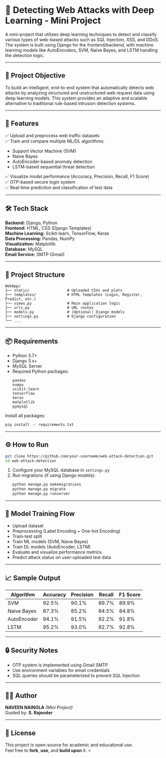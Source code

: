 # 🔐 Detecting Web Attacks with Deep Learning - Mini Project

A mini-project that utilizes deep learning techniques to detect and classify various types of web-based attacks such as SQL Injection, XSS, and DDoS. The system is built using Django for the frontend/backend, with machine learning models like AutoEncoders, SVM, Naive Bayes, and LSTM handling the detection logic.

---

## 📌 Project Objective

To build an intelligent, end-to-end system that automatically detects web attacks by analyzing structured and unstructured web request data using deep learning models. This system provides an adaptive and scalable alternative to traditional rule-based intrusion detection systems.

---

## 🚀 Features

✅ Upload and preprocess web traffic datasets  
✅ Train and compare multiple ML/DL algorithms:
- Support Vector Machine (SVM)
- Naive Bayes
- AutoEncoder-based anomaly detection
- LSTM-based sequential threat detection

✅ Visualize model performance (Accuracy, Precision, Recall, F1 Score)  
✅ OTP-based secure login system  
✅ Real-time prediction and classification of test data  

---

## 🛠️ Tech Stack

**Backend:** Django, Python  
**Frontend:** HTML, CSS (Django Templates)  
**Machine Learning:** Scikit-learn, TensorFlow, Keras  
**Data Processing:** Pandas, NumPy  
**Visualization:** Matplotlib  
**Database:** MySQL  
**Email Service:** SMTP (Gmail)

---

## 📂 Project Structure

```
WebApp/
├── static/                 # Uploaded CSVs and plots  
├── templates/              # HTML templates (Login, Register, Predict, etc.)  
├── views.py                # Main application logic  
├── urls.py                 # URL routes  
├── models.py               # (Optional) Django models  
├── settings.py             # Django configuration  
└── ...
```

---

## 📦 Requirements

- Python 3.7+  
- Django 3.x+  
- MySQL Server  
- Required Python packages:
  ```
  pandas
  numpy
  scikit-learn
  tensorflow
  keras
  matplotlib
  pymysql
  ```

Install all packages:
```bash
pip install -r requirements.txt
```

---

## ⚙️ How to Run

```bash
git clone https://github.com/your-username/web-attack-detection.git
cd web-attack-detection
```

1. Configure your MySQL database in `settings.py`  
2. Run migrations (if using Django models):  
   ```bash
   python manage.py makemigrations
   python manage.py migrate
   python manage.py runserver
   ```

---

## 🧠 Model Training Flow

- Upload dataset  
- Preprocessing (Label Encoding + One-hot Encoding)  
- Train-test split  
- Train ML models (SVM, Naive Bayes)  
- Train DL models (AutoEncoder, LSTM)  
- Evaluate and visualize performance metrics  
- Predict attack status on user-uploaded test data  

---

## 📈 Sample Output

| Algorithm     | Accuracy | Precision | Recall | F1 Score |
|---------------|----------|-----------|--------|----------|
| SVM           | 92.5%    | 90.1%     | 89.7%  | 89.9%    |
| Naive Bayes   | 87.3%    | 85.2%     | 84.5%  | 84.8%    |
| AutoEncoder   | 94.1%    | 91.5%     | 92.2%  | 91.8%    |
| LSTM          | 95.2%    | 93.0%     | 92.7%  | 92.8%    |

---

## 🔒 Security Notes

- OTP system is implemented using Gmail SMTP  
- Use environment variables for email credentials  
- SQL queries should be parameterized to prevent SQL Injection  

---

## 👨‍💻 Author

**NAVEEN NAINOLA** *(Mini Project)*  
Guided by: **S. Rajender**

---

## 📃 License

This project is open-source for academic and educational use.  
Feel free to **fork**, **use**, and **build upon** it. ⭐
